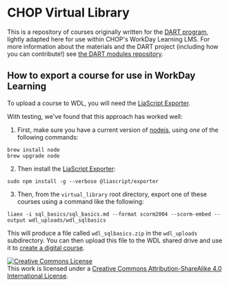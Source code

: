 # CHOP Virtual Library

This is a repository of courses originally written for the [DART program](https://arcus.github.io/education_modules/), lightly adapted here for use within CHOP's WorkDay Learning LMS. 
For more information about the materials and the DART project (including how you can contribute!) see [the DART modules repository](https://github.com/arcus/education_modules). 

## How to export a course for use in WorkDay Learning

To upload a course to WDL, you will need the [LiaScript Exporter](https://github.com/LiaScript/LiaScript-Exporter).

With testing, we've found that this approach has worked well: 

1. First, make sure you have a current version of [nodejs](https://formulae.brew.sh/formula/node), using *one* of the following commands:

```
brew install node
brew upgrade node
```

2. Then install the [LiaScript Exporter](https://github.com/LiaScript/LiaScript-Exporter):

```
sudo npm install -g --verbose @liascript/exporter
```

3. Then, from the `virtual_library` root directory, export one of these courses using a command like the following:

```
liaex -i sql_basics/sql_basics.md --format scorm2004 --scorm-embed --output wdl_uploads/wdl_sqlbasics
```

This will produce a file called `wdl_sqlbasics.zip` in the `wdl_uploads` subdirectory.
You can then upload this file to the WDL shared drive and use it to [create a digital course](https://chop365.sharepoint.com/:b:/r/sites/Workday/Shared%20Documents/Learning%20Admin/Create%20a%20Digital%20Course.pdf?csf=1&web=1&e=CAdW6U). 


<a rel="license" href="http://creativecommons.org/licenses/by-sa/4.0/"><img alt="Creative Commons License" style="border-width:0" src="https://i.creativecommons.org/l/by-sa/4.0/88x31.png" /></a><br />
This work is licensed under a <a rel="license" href="http://creativecommons.org/licenses/by-sa/4.0/">Creative Commons Attribution-ShareAlike 4.0 International License</a>.
